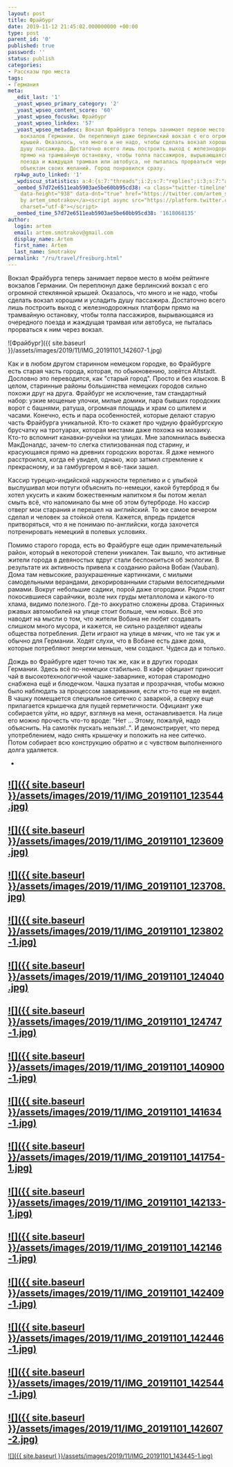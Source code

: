 ```yaml
---
layout: post
title: Фрайбург
date: 2019-11-12 21:45:02.000000000 +00:00
type: post
parent_id: '0'
published: true
password: ''
status: publish
categories:
- Рассказы про места
tags:
- Германия
meta:
  _edit_last: '1'
  _yoast_wpseo_primary_category: '2'
  _yoast_wpseo_content_score: '60'
  _yoast_wpseo_focuskw: Фрайбург
  _yoast_wpseo_linkdex: '57'
  _yoast_wpseo_metadesc: Вокзал Фрайбурга теперь занимает первое место в моём рейтинге
    вокзалов Германии. Он переплюнул даже берлинский вокзал с его огромной стеклянной
    крышей. Оказалось, что много и не надо, чтобы сделать вокзал хорошим и усладить
    душу пассажира. Достаточно всего лишь построить выход с железнодорожных платформ
    прямо на трамвайную остановку, чтобы толпа пассажиров, вырывающаяся из очередного
    поезда и жаждущая трамвая или автобуса, не пыталась прорваться через вокзал к
    объектам своих желаний. Город понравился сразу.
  rp4wp_auto_linked: '1'
  _wpdiscuz_statistics: a:4:{s:7:"threads";i:2;s:7:"replies";i:3;s:7:"authors";i:3;s:14:"recent_authors";a:3:{i:0;O:8:"stdClass":3:{s:20:"comment_author_email";s:22:"ptushkin.job@gmail.com";s:14:"comment_author";s:14:"Алексей";s:7:"user_id";s:1:"0";}i:1;O:8:"stdClass":3:{s:20:"comment_author_email";s:25:"artem.smotrakov@gmail.com";s:14:"comment_author";s:5:"Artem";s:7:"user_id";s:1:"1";}i:2;O:8:"stdClass":3:{s:20:"comment_author_email";s:21:"m_savitskaya_@mail.ru";s:14:"comment_author";s:12:"Марина";s:7:"user_id";s:1:"0";}}}
  _oembed_57d72e6511eab5903ae5be60bb95cd38: <a class="twitter-timeline" data-width="625"
    data-height="938" data-dnt="true" href="https://twitter.com/artem_smotrakov?ref_src=twsrc%5Etfw">Tweets
    by artem_smotrakov</a><script async src="https://platform.twitter.com/widgets.js"
    charset="utf-8"></script>
  _oembed_time_57d72e6511eab5903ae5be60bb95cd38: '1618068135'
author:
  login: artem
  email: artem.smotrakov@gmail.com
  display_name: Artem
  first_name: Artem
  last_name: Smotrakov
permalink: "/ru/travel/freiburg.html"
---
```

<!-- wp:paragraph -->

Вокзал Фрайбурга теперь занимает первое место в моём рейтинге вокзалов Германии. Он переплюнул даже берлинский вокзал с его огромной стеклянной крышей. Оказалось, что много и не надо, чтобы сделать вокзал хорошим и усладить душу пассажира. Достаточно всего лишь построить выход с железнодорожных платформ прямо на трамвайную остановку, чтобы толпа пассажиров, вырывающаяся из очередного поезда и жаждущая трамвая или автобуса, не пыталась прорваться к ним через вокзал.

<!-- /wp:paragraph -->

<!-- wp:image {"id":3625} -->

![Фрайбург]({{ site.baseurl }}/assets/images/2019/11/IMG_20191101_142607-1.jpg)

<!-- /wp:image -->

<!-- wp:more -->  
<!--more-->  
<!-- /wp:more -->

<!-- wp:paragraph -->

Как и в любом другом старинном немецком городке, во Фрайбурге есть старая часть города, которая, по обыкновению, зовётся Altstadt. Дословно это переводится, как "старый город". Просто и без изысков. В целом, старинные районы большинства немецких городов сильно похожи друг на друга. Фрайбург не исключение, там стандартный набор: узкие мощеные улочки, милые домики, пара бывших городских ворот с башнями, ратуша, огромная площадь и храм со шпилем и часами. Конечно, есть и пара особенностей, которые делают старую часть Фрайбурга уникальной. Кто-то скажет про чудную фрайбургскую брусчатку на тротуарах, которая местами даже похожа на мозаику. Кто-то вспомнит канавки-ручейки на улицах. Мне запомнилась вывеска МакДоналдс, зачем-то слегка стилизованная под старину, и красующаяся прямо на древних городских воротах. Я даже немного расстроился, когда её увидел, однако, жор затмил стремление к прекрасному, и за гамбургером я всё-таки зашел.

<!-- /wp:paragraph -->

<!-- wp:paragraph -->

Кассир турецко-индийской наружности терпеливо и с улыбкой выслушивал мои потуги объяснить по-немецки, какой бутерброд я бы хотел укусить и каким божественным напитком я бы потом желал смыть всё, что напоминало бы мне об этом бутерброде. Но кассир отверг мои старания и перешел на английский. То же самое вечером сделал и человек за стойкой отеля. Кажется, впредь придется притворяться, что я не понимаю по-английски, когда захочется потренировать немецкий в полевых условиях.

<!-- /wp:paragraph -->

<!-- wp:paragraph -->

Помимо старого города, есть во Фрайбурге еще один примечательный район, который в некоторой степени уникален. Так вышло, что активные жители города в девяностых вдруг стали беспокоиться об экологии. В результате их активность привела к созданию района Вобан (Vauban). Дома там невысокие, разукрашенные картинками, с милыми самодельными верандами, декорированными старыми велосипедными рамами. Вокруг небольшие садики, порой даже огородики. Рядом стоят покосившиеся сарайчики, возле них груды металлолома и какого-то хлама, видимо полезного. Где-то аккуратно сложены дрова. Старинных ржавых автомобилей на улице стоит больше, чем новых. Всё это наводит на мысли о том, что жители Вобана не любят создавать слишком много мусора, и кажется, не сильно разделяют идеалы общества потребления. Дети играют на улице в мячик, что не так уж и обычно для Германии. Ходят слухи, что в Вобане есть даже дома, которые потребляют энергии меньше, чем создают. Чудеса да и только.

<!-- /wp:paragraph -->

<!-- wp:paragraph -->

Дождь во Фрайбурге идет точно так же, как и в других городах Германии. Здесь всё по-немецки стабильно. В кафе официант приносит чай в высокотехнологичной чашке-заварнике, которая старомодно снабжена ещё и блюдечком. Чашка пузатая и прозрачная, чтобы можно было наблюдать за процессом заваривания, если кто-то еще не видел. В чашку помещается специальное ситечко с заваркой, а сверху еще прилагается крышечка для пущей герметичности. Официант уже собирается уйти, но вдруг, взглянув на меня, останавливается. На лице его можно прочесть что-то вроде: "Нет ... Этому, пожалуй, надо объяснить. На самотёк пускать нельзя!..". И демонстрирует, что перед употреблением, надо снять крышечку и положить на нее ситечко. Потом собирает всю конструкцию обратно и с чувством выполненного долга удаляется.

<!-- /wp:paragraph -->

<!-- wp:gallery {"ids":[3614,3615,3616,3617,3618,3619,3620,3621,3622,3623,3624,3626,3627,3628,3630,3631],"linkTo":"media"} -->

- 
[![]({{ site.baseurl }}/assets/images/2019/11/IMG_20191101_123544.jpg)](https://blog.gypsyengineer.com/wp-content/uploads/2019/11/IMG_20191101_123544.jpg)
- 
[![]({{ site.baseurl }}/assets/images/2019/11/IMG_20191101_123609.jpg)](https://blog.gypsyengineer.com/wp-content/uploads/2019/11/IMG_20191101_123609.jpg)
- 
[![]({{ site.baseurl }}/assets/images/2019/11/IMG_20191101_123708.jpg)](https://blog.gypsyengineer.com/wp-content/uploads/2019/11/IMG_20191101_123708.jpg)
- 
[![]({{ site.baseurl }}/assets/images/2019/11/IMG_20191101_123802-1.jpg)](https://blog.gypsyengineer.com/wp-content/uploads/2019/11/IMG_20191101_123802-1.jpg)
- 
[![]({{ site.baseurl }}/assets/images/2019/11/IMG_20191101_124040.jpg)](https://blog.gypsyengineer.com/wp-content/uploads/2019/11/IMG_20191101_124040.jpg)
- 
[![]({{ site.baseurl }}/assets/images/2019/11/IMG_20191101_124747-1.jpg)](https://blog.gypsyengineer.com/wp-content/uploads/2019/11/IMG_20191101_124747-1.jpg)
- 
[![]({{ site.baseurl }}/assets/images/2019/11/IMG_20191101_140900-1.jpg)](https://blog.gypsyengineer.com/wp-content/uploads/2019/11/IMG_20191101_140900-1.jpg)
- 
[![]({{ site.baseurl }}/assets/images/2019/11/IMG_20191101_141634-1.jpg)](https://blog.gypsyengineer.com/wp-content/uploads/2019/11/IMG_20191101_141634-1.jpg)
- 
[![]({{ site.baseurl }}/assets/images/2019/11/IMG_20191101_141754-1.jpg)](https://blog.gypsyengineer.com/wp-content/uploads/2019/11/IMG_20191101_141754-1.jpg)
- 
[![]({{ site.baseurl }}/assets/images/2019/11/IMG_20191101_142133-1.jpg)](https://blog.gypsyengineer.com/wp-content/uploads/2019/11/IMG_20191101_142133-1.jpg)
- 
[![]({{ site.baseurl }}/assets/images/2019/11/IMG_20191101_142146-1.jpg)](https://blog.gypsyengineer.com/wp-content/uploads/2019/11/IMG_20191101_142146-1.jpg)
- 
[![]({{ site.baseurl }}/assets/images/2019/11/IMG_20191101_142409-1.jpg)](https://blog.gypsyengineer.com/wp-content/uploads/2019/11/IMG_20191101_142409-1.jpg)
- 
[![]({{ site.baseurl }}/assets/images/2019/11/IMG_20191101_142446-1.jpg)](https://blog.gypsyengineer.com/wp-content/uploads/2019/11/IMG_20191101_142446-1.jpg)
- 
[![]({{ site.baseurl }}/assets/images/2019/11/IMG_20191101_142544-1.jpg)](https://blog.gypsyengineer.com/wp-content/uploads/2019/11/IMG_20191101_142544-1.jpg)
- 
[![]({{ site.baseurl }}/assets/images/2019/11/IMG_20191101_142607-2.jpg)](https://blog.gypsyengineer.com/wp-content/uploads/2019/11/IMG_20191101_142607-2.jpg)
- 
[![]({{ site.baseurl }}/assets/images/2019/11/IMG_20191101_143445-1.jpg)](https://blog.gypsyengineer.com/wp-content/uploads/2019/11/IMG_20191101_143445-1.jpg)

<!-- /wp:gallery -->

